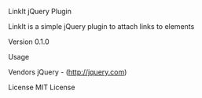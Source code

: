 LinkIt jQuery Plugin

LinkIt is a simple jQuery plugin to attach links to elements

Version
0.1.0

Usage

Vendors
jQuery - (http://jquery.com)

License
MIT License